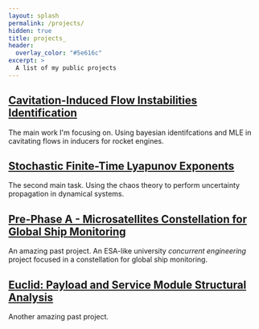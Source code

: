 ```yaml
---
layout: splash
permalink: /projects/
hidden: true
title: projects_
header:
  overlay_color: "#5e616c"
excerpt: >
  A list of my public projects
---
```

## [Cavitation-Induced Flow Instabilities Identification](https://cr0stata.github.io/work1/)
The main work I'm focusing on. Using bayesian identifcations and MLE in cavitating flows in inducers for rocket engines.

## [Stochastic Finite-Time Lyapunov Exponents]()
The second main task. Using the chaos theory to perform uncertainty propagation in dynamical systems.

## [Pre-Phase A - Microsatellites Constellation for Global Ship Monitoring]()
An amazing past project. An ESA-like university <em>concurrent engineering</em> project focused in a constellation for global ship monitoring.

## [Euclid: Payload and Service Module Structural Analysis]()
Another amazing past project.
